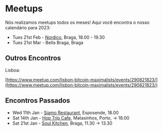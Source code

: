 # Meetups

Nós realizamos meetups todos os meses! Aqui você encontra o nosso calendário para 2023:

* Tues 21st Feb - [Nordico](https://www.tripadvisor.com/Restaurant_Review-g189171-d13939990-Reviews-Nordico_Coffee_Shop_Specialty_Coffee_Brunch-Braga_Braga_District_Northern_Portug.html), Braga, 18.00 - 19.30
* Tues 21st Mar - Bella Braga, Braga

## Outros Encontros

Lisboa:

[https://www.meetup.com/lisbon-bitcoin-maximalists/events/290821823/](https://www.meetup.com/lisbon-bitcoin-maximalists/events/290821823/)

## Encontros Passados

* Wed 11th Jan - [Siamo Restaurant](https://www.google.ca/maps/place/Siamo+In+Due+Restaurante+%26+Pizzeria/@41.5312482,-8.7763451,17z/data=!3m1!4b1!4m5!3m4!1s0xd244bbb8c5d344b:0x249bca52b8d94b0c!8m2!3d41.5312482!4d-8.7763451), Esposende, 18.00
* Sat 14th Jan - [Hop Trip Cafe](https://www.tripadvisor.com/Restaurant_Review-g652092-d14939384-Reviews-HopTrip_Craft_Beer-Matosinhos_Porto_District_Northern_Portugal.html), Matasinhos, Porto, -> 18.00
* Sat 21st Jan - [Soul Kitchen](https://www.tripadvisor.com/Restaurant_Review-g189171-d16683219-Reviews-Soul_Alimentacao_Saudavel_e_do_Bem-Braga_Braga_District_Northern_Portugal.html), Braga, 11.30 -> 13.30
